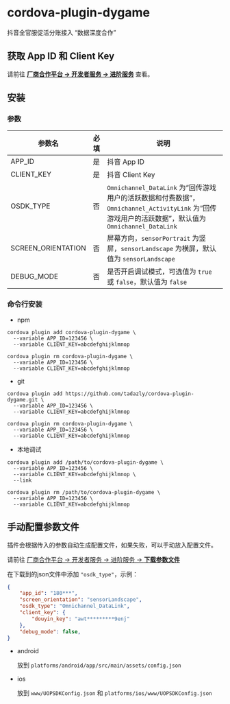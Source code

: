 # cordova-plugin-dygame

抖音全官服促活分账接入 “数据深度合作”

## 获取 App ID 和 Client Key

请前往 [**厂商合作平台 -> 开发者服务 -> 进阶服务**](https://game.open.douyin.com/platform/product_list?) 查看。

## 安装

### 参数

参数名 | 必填 | 说明
-- | -- | --
APP_ID | 是 | 抖音 App ID
CLIENT_KEY | 是 | 抖音 Client Key
OSDK_TYPE | 否 | `Omnichannel_DataLink` 为“回传游戏用户的活跃数据和付费数据”，`Omnichannel_ActivityLink` 为“回传游戏用户的活跃数据”，默认值为 `Omnichannel_DataLink`
SCREEN_ORIENTATION | 否 | 屏幕方向，`sensorPortrait` 为竖屏，`sensorLandscape` 为横屏，默认值为 `sensorLandscape`
DEBUG_MODE | 否 | 是否开启调试模式，可选值为 `true` 或 `false`，默认值为 `false`

### 命令行安装

- npm

``` shell
cordova plugin add cordova-plugin-dygame \
  --variable APP_ID=123456 \
  --variable CLIENT_KEY=abcdefghijklmnop

cordova plugin rm cordova-plugin-dygame \
  --variable APP_ID=123456 \
  --variable CLIENT_KEY=abcdefghijklmnop
```

- git

``` shell
cordova plugin add https://github.com/tadazly/cordova-plugin-dygame.git \
  --variable APP_ID=123456 \
  --variable CLIENT_KEY=abcdefghijklmnop

cordova plugin rm cordova-plugin-dygame \
  --variable APP_ID=123456 \
  --variable CLIENT_KEY=abcdefghijklmnop
```

- 本地调试

```shell
cordova plugin add /path/to/cordova-plugin-dygame \
  --variable APP_ID=123456 \
  --variable CLIENT_KEY=abcdefghijklmnop \
  --link

cordova plugin rm /path/to/cordova-plugin-dygame \
  --variable APP_ID=123456 \
  --variable CLIENT_KEY=abcdefghijklmnop
```

## 手动配置参数文件

插件会根据传入的参数自动生成配置文件，如果失败，可以手动放入配置文件。

请前往 [厂商合作平台 -> 开发者服务 -> 进阶服务 -> **下载参数文件**](https://game.open.douyin.com/platform/product_list?)

在下载到的json文件中添加 `"osdk_type"`，示例：

``` json
{
    "app_id": "180***",
    "screen_orientation": "sensorLandscape",
    "osdk_type": "Omnichannel_DataLink",
    "client_key": {
        "douyin_key": "awt*********9enj"
    },
    "debug_mode": false,
}
```

- android

    放到 `platforms/android/app/src/main/assets/config.json`

- ios

    放到 `www/UOPSDKConfig.json` 和 `platforms/ios/www/UOPSDKConfig.json`
